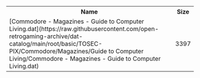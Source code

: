 <table>
<tr><th>Name</th><th>Size</th></tr>
<tr><td>
[Commodore - Magazines - Guide to Computer Living.dat](https://raw.githubusercontent.com/open-retrogaming-archive/dat-catalog/main/root/basic/TOSEC-PIX/Commodore/Magazines/Guide to Computer Living/Commodore - Magazines - Guide to Computer Living.dat)
</td><td>3397</td></tr>
</table>
